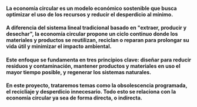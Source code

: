 #### La economía circular es un modelo económico sostenible que busca optimizar el uso de los recursos y reducir el desperdicio al mínimo. 

#### A diferencia del sistema lineal tradicional basado en "extraer, producir y desechar", la economía circular propone un ciclo continuo donde los materiales y productos se reutilizan, reciclan o reparan para prolongar su vida útil y minimizar el impacto ambiental.

#### Este enfoque se fundamenta en tres principios clave: diseñar para reducir residuos y contaminación, mantener productos y materiales en uso el mayor tiempo posible, y regenerar los sistemas naturales. 

#### En este proyecto, trataremos temas como la obsolescencia programada, el recicliaje y desperdicio innecesario. Todo esto se relaciona con la economía circular ya sea de forma directa, o indirecta.

